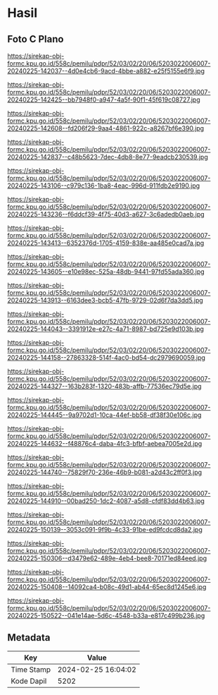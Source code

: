 # Hasil

## Foto C Plano

https://sirekap-obj-formc.kpu.go.id/558c/pemilu/pdpr/52/03/02/20/06/5203022006007-20240225-142037--4d0e4cb6-9acd-4bbe-a882-e25f5155e6f9.jpg

https://sirekap-obj-formc.kpu.go.id/558c/pemilu/pdpr/52/03/02/20/06/5203022006007-20240225-142425--bb7948f0-a947-4a5f-90f1-45f619c08727.jpg

https://sirekap-obj-formc.kpu.go.id/558c/pemilu/pdpr/52/03/02/20/06/5203022006007-20240225-142608--fd206f29-9aa4-4861-922c-a8267bf6e390.jpg

https://sirekap-obj-formc.kpu.go.id/558c/pemilu/pdpr/52/03/02/20/06/5203022006007-20240225-142837--c48b5623-7dec-4db8-8e77-9eadcb230539.jpg

https://sirekap-obj-formc.kpu.go.id/558c/pemilu/pdpr/52/03/02/20/06/5203022006007-20240225-143106--c979c136-1ba8-4eac-996d-911fdb2e9190.jpg

https://sirekap-obj-formc.kpu.go.id/558c/pemilu/pdpr/52/03/02/20/06/5203022006007-20240225-143236--f6ddcf39-4f75-40d3-a627-3c6adedb0aeb.jpg

https://sirekap-obj-formc.kpu.go.id/558c/pemilu/pdpr/52/03/02/20/06/5203022006007-20240225-143413--6352376d-1705-4159-838e-aa485e0cad7a.jpg

https://sirekap-obj-formc.kpu.go.id/558c/pemilu/pdpr/52/03/02/20/06/5203022006007-20240225-143605--e10e98ec-525a-48db-9441-97fd55ada360.jpg

https://sirekap-obj-formc.kpu.go.id/558c/pemilu/pdpr/52/03/02/20/06/5203022006007-20240225-143913--6163dee3-bcb5-47fb-9729-02d6f7da3dd5.jpg

https://sirekap-obj-formc.kpu.go.id/558c/pemilu/pdpr/52/03/02/20/06/5203022006007-20240225-144043--3391912e-e27c-4a71-8987-bd725e9d103b.jpg

https://sirekap-obj-formc.kpu.go.id/558c/pemilu/pdpr/52/03/02/20/06/5203022006007-20240225-144158--27863328-514f-4ac0-bd54-dc2979690059.jpg

https://sirekap-obj-formc.kpu.go.id/558c/pemilu/pdpr/52/03/02/20/06/5203022006007-20240225-144327--163b283f-1320-483b-affb-77536ec79d5e.jpg

https://sirekap-obj-formc.kpu.go.id/558c/pemilu/pdpr/52/03/02/20/06/5203022006007-20240225-144445--9a9702d1-10ca-44ef-bb58-df38f30e106c.jpg

https://sirekap-obj-formc.kpu.go.id/558c/pemilu/pdpr/52/03/02/20/06/5203022006007-20240225-144632--f48876c4-daba-4fc3-bfbf-aebea7005e2d.jpg

https://sirekap-obj-formc.kpu.go.id/558c/pemilu/pdpr/52/03/02/20/06/5203022006007-20240225-144740--75829f70-236e-46b9-b081-a2d43c2ff0f3.jpg

https://sirekap-obj-formc.kpu.go.id/558c/pemilu/pdpr/52/03/02/20/06/5203022006007-20240225-144910--00bad250-1dc2-4087-a5d8-cfdf83dd4b63.jpg

https://sirekap-obj-formc.kpu.go.id/558c/pemilu/pdpr/52/03/02/20/06/5203022006007-20240225-150139--3053c091-9f9b-4c33-91be-ed9fcdcd8da2.jpg

https://sirekap-obj-formc.kpu.go.id/558c/pemilu/pdpr/52/03/02/20/06/5203022006007-20240225-150306--d3479e62-489e-4eb4-bee8-70171ed84eed.jpg

https://sirekap-obj-formc.kpu.go.id/558c/pemilu/pdpr/52/03/02/20/06/5203022006007-20240225-150408--14092ca4-b08c-49d1-ab44-65ec8d1245e6.jpg

https://sirekap-obj-formc.kpu.go.id/558c/pemilu/pdpr/52/03/02/20/06/5203022006007-20240225-150522--041e14ae-5d6c-4548-b33a-e817c499b236.jpg


## Metadata

| Key        | Value               |
| ---------- | ------------------- |
| Time Stamp | 2024-02-25 16:04:02 |
| Kode Dapil | 5202                |



